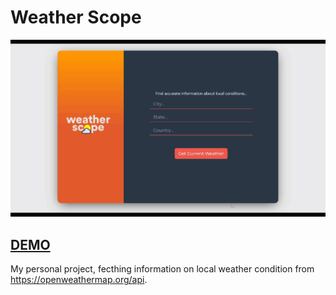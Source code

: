 # Weather Scope
![screenshot](screenshot.gif)

## [DEMO](https://aprather51.github.io/Weather-Scope/)
My personal project, fecthing information on local weather condition from https://openweathermap.org/api.

